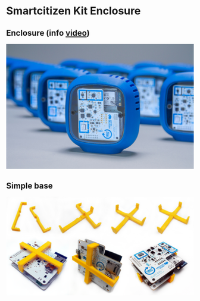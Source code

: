 Smartcitizen Kit Enclosure
====


## Enclosure (info [video](https://vimeo.com/145620646))
![Enclosure](Enclosure.jpg)

## Simple base
![Simple base](simple.png)